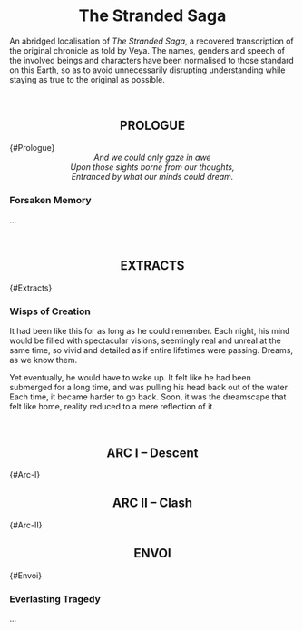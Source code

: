 <h1 align="center"> The Stranded Saga </h1>

An abridged localisation of *The Stranded Saga*, a recovered transcription of the original chronicle as told by Veya. The names, genders and speech of the involved beings and characters have been normalised to those standard on this Earth, so as to avoid unnecessarily disrupting understanding while staying as true to the original as possible.


<br>


<h2 align="center"> PROLOGUE </h2> {#Prologue}

<div align="center">
<em>And we could only gaze in awe </em> <br>
<em>Upon those sights borne from our thoughts, </em> <br>
<em>Entranced by what our minds could dream. </em> <br>
</div>

### Forsaken Memory
...


<br>


<h2 align="center"> EXTRACTS </h2> {#Extracts}

### Wisps of Creation
It had been like this for as long as he could remember. Each night, his mind would be filled with spectacular visions, seemingly real and unreal at the same time, so vivid and detailed as if entire lifetimes were passing. Dreams, as we know them.

Yet eventually, he would have to wake up. It felt like he had been submerged for a long time, and was pulling his head back out of the water. Each time, it became harder to go back. Soon, it was the dreamscape that felt like home, reality reduced to a mere reflection of it.


<br>


<h2 align="center"> ARC I – Descent </h2> {#Arc-I}


<br>


<h2 align="center"> ARC II – Clash </h2> {#Arc-II}


<br>


<h2 align="center"> ENVOI </h2> {#Envoi}

### Everlasting Tragedy
...
